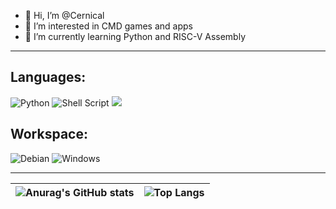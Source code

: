 - 👋 Hi, I’m @Cernical
- 👀 I’m interested in CMD games and apps
- 🌱 I’m currently learning Python and RISC-V Assembly

<hr>

<h2>Languages:</h2>

![Python](https://img.shields.io/badge/python-3670A0?style=for-the-badge&logo=python&logoColor=ffdd54) ![Shell Script](https://img.shields.io/badge/shell_script-%23121011.svg?style=for-the-badge&logo=gnu-bash&logoColor=white) ![](https://img.shields.io/badge/Assembly-RISC--V-yellow?style=for-the-badge&logo=atom) &ensp;

<h2>Workspace:</h2>

![Debian](https://img.shields.io/badge/Debian-D70A53?style=for-the-badge&logo=debian&logoColor=white) ![Windows](https://img.shields.io/badge/Windows-0078D6?style=for-the-badge&logo=windows&logoColor=white) &ensp;

<hr>

| ![Anurag's GitHub stats](https://github-readme-stats.vercel.app/api?username=Cernical&theme=algolia&show_icons=true) | ![Top Langs](https://github-readme-stats.vercel.app/api/top-langs/?username=Cernical&layout=compact&theme=algolia&card_width=280) |
| :-----------: | :-----------: |

<!---
- 💞️ I’m looking to collaborate on ...
- 📫 How to reach me ...

Cernical/Cernical is a ✨ special ✨ repository because its `README.md` (this file) appears on your GitHub profile.
You can click the Preview link to take a look at your changes.
--->
